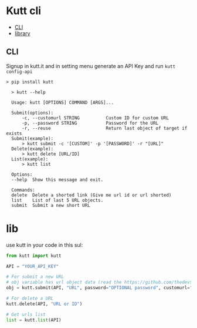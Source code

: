 # Kutt cli

- [CLI](https://github.com/realamirali/kutt-cli#cli)
- [library](https://github.com/realamirali/kutt-cli#lib)

## CLI

Signup in kutt.it and in setting menu generate an API Key and run `kutt config-api`

```
> pip install kutt
```

```
  > kutt --help

  Usage: kutt [OPTIONS] COMMAND [ARGS]...

  Submit(options):
      -c, --customurl STRING          Custom ID for custom URL
      -p, --password STRING           Password for the URL
      -r, --reuse                     Return last object of target if exists
  Submit(example):
      > kutt submit -c '[CUSTOM]' -p '[PASSWORD]' -r "[URL]"
  Delete(example):
      > kutt delete [URL/ID]
  List(example):
      > kutt list

  Options:
  --help  Show this message and exit.

  Commands:
  delete  Delete a shorted link (Give me url id or url shorted)
  list    List of last 5 URL objects.
  submit  Submit a new short URL
```

# lib

use kutt in your code in this sul:  
```python
from kutt import kutt

API = "YOUR_API_KEY"

# For submit a new URL
# obj variable has url object data (read the https://github.com/thedevs-network/kutt#api document)
obj = kutt.submit(API, "URL", password="OPTIONAL password", customurl="OPTIONAL customurl", reuse=True) # reuse, customurl and password are OPTIONAL

# For delete a URL
kutt.delete(API, "URL or ID")

# Get urls list
list = kutt.list(API)
```
